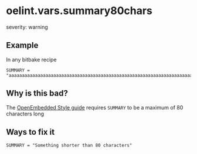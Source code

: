 # oelint.vars.summary80chars

severity: warning

## Example

In any bitbake recipe

```
SUMMARY = "aaaaaaaaaaaaaaaaaaaaaaaaaaaaaaaaaaaaaaaaaaaaaaaaaaaaaaaaaaaaaaaaaaaaaaaaaaaaaaaaa"
```

## Why is this bad?

The [OpenEmbedded Style guide](https://www.openembedded.org/index.php?title=Styleguide&oldid=10281) requires ``SUMMARY`` to be
a maximum of 80 characters long

## Ways to fix it

```
SUMMARY = "Something shorter than 80 characters"
```
